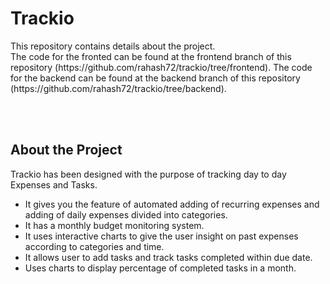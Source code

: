 # Trackio

<div id="top"></div>
This repository contains details about the project.
<br />
The code for the fronted can be found at the frontend branch of this repository (https://github.com/rahash72/trackio/tree/frontend).
The code for the backend can be found at the backend branch of this repository (https://github.com/rahash72/trackio/tree/backend).

<br /><br />

## About the Project

Trackio has been designed with the purpose of tracking day to day Expenses and Tasks.<br />
- It gives you the feature of automated adding of recurring expenses and adding of daily expenses divided into categories.
- It has a monthly budget monitoring system.
- It uses interactive charts to give the user insight on past expenses according to categories and time.
- It allows user to add tasks and track tasks completed within due date.
- Uses charts to display percentage of completed tasks in a month.
